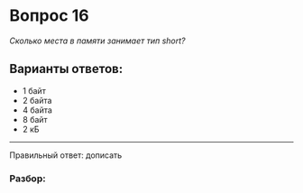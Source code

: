 # Вопрос 16
_Сколько места в памяти занимает тип short?_

## Варианты ответов:

- 1 байт
- 2 байта
- 4 байта
- 8 байт
- 2 кБ

___

Правильный ответ: дописать

### Разбор: